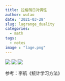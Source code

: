 ```yaml
---
title: 拉格朗日对偶性
author: wutao
date: '2021-03-28'
slug: lagrange_duality
categories:
  - math
tags:
  - notes
image : "lage.png"
---
```


![](https://picgo-wutao.oss-cn-shanghai.aliyuncs.com/img/2021-03-28_17-38-13.jpg)
![](https://picgo-wutao.oss-cn-shanghai.aliyuncs.com/img/2021-03-28_17-40-35_1.jpg)
![](https://picgo-wutao.oss-cn-shanghai.aliyuncs.com/img/2021-03-28_17-40-35_0.jpg)

参考：李航《统计学习方法》
